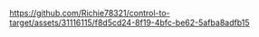 

https://github.com/Richie78321/control-to-target/assets/31116115/f8d5cd24-8f19-4bfc-be62-5afba8adfb15

